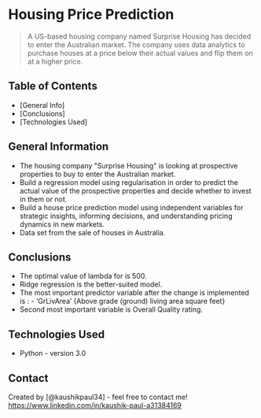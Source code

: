 # Housing Price Prediction
> A US-based housing company named Surprise Housing has decided to enter the Australian market. 
The company uses data analytics to purchase houses at a price below their actual values and 
flip them on at a higher price.


## Table of Contents
* [General Info]
* [Conclusions]
* [Technologies Used]


## General Information
- The housing company "Surprise Housing" is looking at prospective properties to buy to enter the Australian market.
- Build a regression model using regularisation in order to predict the actual value of the prospective properties and decide whether to invest in them or not.
- Build a house price prediction model using independent variables for strategic insights, informing decisions, and understanding pricing dynamics in new markets.
- Data set from the sale of houses in Australia. 


## Conclusions
- The optimal value of lambda for is 500.
- Ridge regression is the better-suited model.
- The most important predictor variable after the change is implemented is : - ‘GrLivArea’ {Above grade (ground) living area square feet}
- Second most important variable is Overall Quality rating.


## Technologies Used
- Python - version 3.0

## Contact
Created by [@kaushikpaul34] - feel free to contact me!
https://www.linkedin.com/in/kaushik-paul-a31384169


